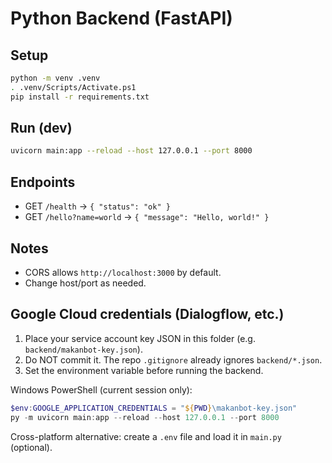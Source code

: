 # Python Backend (FastAPI)

## Setup

```bash
python -m venv .venv
. .venv/Scripts/Activate.ps1
pip install -r requirements.txt
```

## Run (dev)

```bash
uvicorn main:app --reload --host 127.0.0.1 --port 8000
```

## Endpoints

- GET `/health` -> `{ "status": "ok" }`
- GET `/hello?name=world` -> `{ "message": "Hello, world!" }`

## Notes

- CORS allows `http://localhost:3000` by default.
- Change host/port as needed.

## Google Cloud credentials (Dialogflow, etc.)

1. Place your service account key JSON in this folder (e.g. `backend/makanbot-key.json`).
2. Do NOT commit it. The repo `.gitignore` already ignores `backend/*.json`.
3. Set the environment variable before running the backend.

Windows PowerShell (current session only):

```powershell
$env:GOOGLE_APPLICATION_CREDENTIALS = "${PWD}\makanbot-key.json"
py -m uvicorn main:app --reload --host 127.0.0.1 --port 8000
```

Cross-platform alternative: create a `.env` file and load it in `main.py` (optional).
